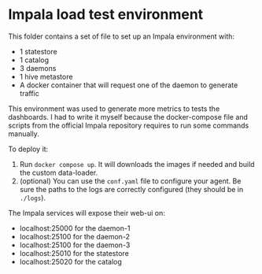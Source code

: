 # Impala load test environment

This folder contains a set of file to set up an Impala environment with: 

- 1 statestore
- 1 catalog
- 3 daemons 
- 1 hive metastore
- A docker container that will request one of the daemon to generate traffic

This environment was used to generate more metrics to tests the dashboards. I had to write it myself because the docker-compose file and scripts from the official Impala repository requires to run some commands manually. 

To deploy it:

1. Run `docker compose up`. It will downloads the images if needed and build the custom data-loader.
2. (optional) You can use the `conf.yaml` file to configure your agent. Be sure the paths to the logs are correctly configured (they should be in `./logs`).

The Impala services will expose their web-ui on:

- localhost:25000 for the daemon-1
- localhost:25100 for the daemon-2
- localhost:25100 for the daemon-3
- localhost:25010 for the statestore
- localhost:25020 for the catalog